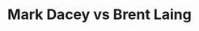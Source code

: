 ---
title: Mark Dacey vs Brent Laing
player1:
  name: Dacey, Mark
  percent: 69
  wins: 0
  losses: 2
player2:
  name: Laing, Brent
  percent: 81
  wins: 2
  losses: 0
games:
- player1:
    team: NS
    position: Fourth
    percent: 63
    win: 0
    loss: 1
  player2:
    team: 'ON'
    position: Second
    percent: 83
    win: 1
    loss: 0
  event: Brier
  year: 2006
  draw: Round Robin(3)
  score: ON 9 - NS 4
- player1:
    team: NS
    position: Fourth
    percent: 74
    win: 0
    loss: 1
  player2:
    team: 'ON'
    position: Second
    percent: 80
    win: 1
    loss: 0
  event: Brier
  year: 2009
  draw: Round Robin(15)
  score: NS 6 - ON 9
- player1:
    team: DAC
    position: Fourth
    percent: 83
    win: 1
    loss: 0
  player2:
    team: HOW
    position: Second
    percent: 78
    win: 0
    loss: 1
  event: Trials (Men)
  year: 2005
  draw: Round Robin(4)
  score: HOW 6 - DAC 7
---